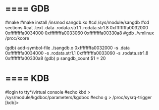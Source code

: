 ====
GDB
====
#make
#make install /insmod sangdb.ko
#cd /sys/module/sangdb
#cd sections
#cat .text .data .rodata.str1.1 .rodata.str1.8
0xffffffffa0032000
0xffffffffa0034000
0xffffffffa0033060
0xffffffffa00330a8
#gdb ./vmlinux /proc/kcore

(gdb) add-symbol-file ./sangdb.o 0xffffffffa0032000 -s .data 0xffffffffa0034000 -s .rodata.str1.1 0xffffffffa0033060  -s .rodata.str1.8 0xffffffffa00330a8
(gdb) p sangdb_count 
 $1 = 20


====
KDB
====
#login to tty*/virtual console
#echo kbd > /sys/module/kgdboc/parameters/kgdboc
#echo g > /proc/sysrq-trigger
[kdb]> 

